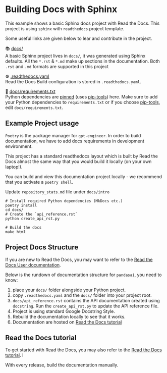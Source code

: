 Building Docs with Sphinx
=========================

This example shows a basic Sphinx docs project with Read the Docs. This project is using `sphinx` with `readthedocs`
project template.

Some useful links are given below to lear and contribute in the project.

📚 [docs/](https://www.sphinx-doc.org/en/master/usage/quickstart.html)<br>
A basic Sphinx project lives in `docs/`, it was generated using Sphinx defaults. All the `*.rst` & `*.md` make up sections in the documentation. Both `.rst` and `.md` formats are supported in this project

⚙️ [.readthedocs.yaml](https://docs.readthedocs.io/en/stable/config-file/v2.html)<br>
Read the Docs Build configuration is stored in `.readthedocs.yaml`.


📍 [docs/requirements.txt](https://docs.readthedocs.io/en/stable/config-file/v2.html)<br>
Python dependencies are [pinned](https://docs.readthedocs.io/en/latest/guides/reproducible-builds.html) (uses [pip-tools](https://pip-tools.readthedocs.io/en/latest/)) here. Make sure to add your Python dependencies to `requirements.txt` or if you choose [pip-tools](https://pip-tools.readthedocs.io/en/latest/), edit `docs/requirements.txt`.



Example Project usage
---------------------

`Poetry` is the package manager for `gpt-engineer`. In order to build documentation, we have to add docs requirements in
development environment.

This project has a standard readthedocs layout which is built by Read the Docs almost the same way that you would build it
locally (on your own laptop!).

You can build and view this documentation project locally - we recommend that you activate a `poetry shell`.

Update `repository_stats.md` file under `docs/intro`

```console
# Install required Python dependencies (MkDocs etc.)
poetry install
cd docs/
# Create the `api_reference.rst`
python create_api_rst.py

# Build the docs
make html
```

Project Docs Structure
----------------------
If you are new to Read the Docs, you may want to refer to the [Read the Docs User documentation](https://docs.readthedocs.io/).

Below is the rundown of documentation structure for `pandasai`, you need to know:

1. place your `docs/` folder alongside your Python project.
2. copy `.readthedocs.yaml` and the `docs/` folder into your project root.
3. `docs/api_reference.rst` contains the API documentation created using `docstring`.  Run the `create_api_rst.py` to update the API reference file.
4. Project is using standard Google Docstring Style.
5. Rebuild the documentation locally to see that it works.
6. Documentation are hosted on [Read the Docs tutorial](https://docs.readthedocs.io/en/stable/tutorial/)


Read the Docs tutorial
----------------------

To get started with Read the Docs, you may also refer to the
[Read the Docs tutorial](https://docs.readthedocs.io/en/stable/tutorial/). I

With every release, build the documentation manually.
